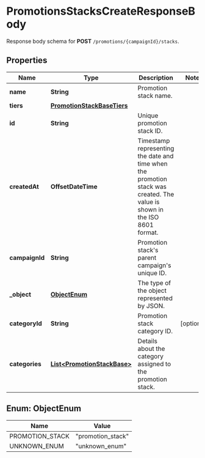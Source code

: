 

# PromotionsStacksCreateResponseBody

Response body schema for **POST** `/promotions/{campaignId}/stacks`.

## Properties

| Name | Type | Description | Notes |
|------------ | ------------- | ------------- | -------------|
|**name** | **String** | Promotion stack name. |  |
|**tiers** | [**PromotionStackBaseTiers**](PromotionStackBaseTiers.md) |  |  |
|**id** | **String** | Unique promotion stack ID. |  |
|**createdAt** | **OffsetDateTime** | Timestamp representing the date and time when the promotion stack was created. The value is shown in the ISO 8601 format. |  |
|**campaignId** | **String** | Promotion stack&#39;s parent campaign&#39;s unique ID. |  |
|**_object** | [**ObjectEnum**](#ObjectEnum) | The type of the object represented by JSON. |  |
|**categoryId** | **String** | Promotion stack category ID. |  [optional] |
|**categories** | [**List&lt;PromotionStackBase&gt;**](PromotionStackBase.md) | Details about the category assigned to the promotion stack. |  |



## Enum: ObjectEnum

| Name | Value |
|---- | -----|
| PROMOTION_STACK | &quot;promotion_stack&quot; |
| UNKNOWN_ENUM | &quot;unknown_enum&quot; |




